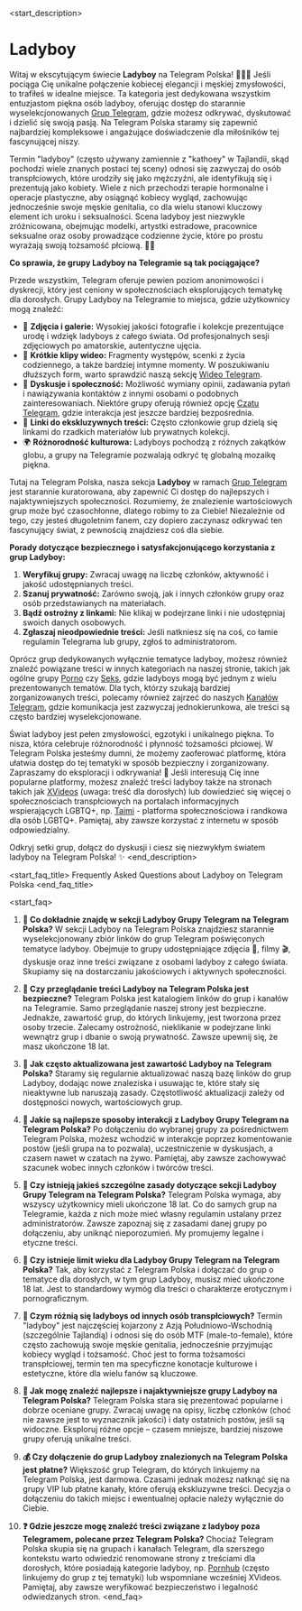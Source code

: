 <start_description>
# Ladyboy

Witaj w ekscytującym świecie **Ladyboy** na Telegram Polska! 🏳️‍⚧️✨ Jeśli pociąga Cię unikalne połączenie kobiecej elegancji i męskiej zmysłowości, to trafiłeś w idealne miejsce. Ta kategoria jest dedykowana wszystkim entuzjastom piękna osób ladyboy, oferując dostęp do starannie wyselekcjonowanych [Grup Telegram](/grupy/), gdzie możesz odkrywać, dyskutować i dzielić się swoją pasją. Na Telegram Polska staramy się zapewnić najbardziej kompleksowe i angażujące doświadczenie dla miłośników tej fascynującej niszy.

Termin "ladyboy" (często używany zamiennie z "kathoey" w Tajlandii, skąd pochodzi wiele znanych postaci tej sceny) odnosi się zazwyczaj do osób transpłciowych, które urodziły się jako mężczyźni, ale identyfikują się i prezentują jako kobiety. Wiele z nich przechodzi terapie hormonalne i operacje plastyczne, aby osiągnąć kobiecy wygląd, zachowując jednocześnie swoje męskie genitalia, co dla wielu stanowi kluczowy element ich uroku i seksualności. Scena ladyboy jest niezwykle zróżnicowana, obejmując modelki, artystki estradowe, pracownice seksualne oraz osoby prowadzące codzienne życie, które po prostu wyrażają swoją tożsamość płciową. 💃🏽

**Co sprawia, że grupy Ladyboy na Telegramie są tak pociągające?**

Przede wszystkim, Telegram oferuje pewien poziom anonimowości i dyskrecji, który jest ceniony w społecznościach eksplorujących tematykę dla dorosłych. Grupy Ladyboy na Telegramie to miejsca, gdzie użytkownicy mogą znaleźć:
*   📸 **Zdjęcia i galerie:** Wysokiej jakości fotografie i kolekcje prezentujące urodę i wdzięk ladyboys z całego świata. Od profesjonalnych sesji zdjęciowych po amatorskie, autentyczne ujęcia.
*   🎥 **Krótkie klipy wideo:** Fragmenty występów, scenki z życia codziennego, a także bardziej intymne momenty. W poszukiwaniu dłuższych form, warto sprawdzić naszą sekcję [Wideo Telegram](/wideo/).
*   💬 **Dyskusje i społeczność:** Możliwość wymiany opinii, zadawania pytań i nawiązywania kontaktów z innymi osobami o podobnych zainteresowaniach. Niektóre grupy oferują również opcję [Czatu Telegram](/czat/), gdzie interakcja jest jeszcze bardziej bezpośrednia.
*   🔗 **Linki do ekskluzywnych treści:** Często członkowie grup dzielą się linkami do rzadkich materiałów lub prywatnych kolekcji.
*   🌍 **Różnorodność kulturowa:** Ladyboys pochodzą z różnych zakątków globu, a grupy na Telegramie pozwalają odkryć tę globalną mozaikę piękna.

Tutaj na Telegram Polska, nasza sekcja **Ladyboy** w ramach [Grup Telegram](/grupy/) jest starannie kuratorowana, aby zapewnić Ci dostęp do najlepszych i najaktywniejszych społeczności. Rozumiemy, że znalezienie wartościowych grup może być czasochłonne, dlatego robimy to za Ciebie! Niezależnie od tego, czy jesteś długoletnim fanem, czy dopiero zaczynasz odkrywać ten fascynujący świat, z pewnością znajdziesz coś dla siebie.

**Porady dotyczące bezpiecznego i satysfakcjonującego korzystania z grup Ladyboy:**
1.  **Weryfikuj grupy:** Zwracaj uwagę na liczbę członków, aktywność i jakość udostępnianych treści.
2.  **Szanuj prywatność:** Zarówno swoją, jak i innych członków grupy oraz osób przedstawianych na materiałach.
3.  **Bądź ostrożny z linkami:** Nie klikaj w podejrzane linki i nie udostępniaj swoich danych osobowych.
4.  **Zgłaszaj nieodpowiednie treści:** Jeśli natkniesz się na coś, co łamie regulamin Telegrama lub grupy, zgłoś to administratorom.

Oprócz grup dedykowanych wyłącznie tematyce ladyboy, możesz również znaleźć powiązane treści w innych kategoriach na naszej stronie, takich jak ogólne grupy [Porno](/grupy/porno/) czy [Seks](/grupy/seks/), gdzie ladyboys mogą być jednym z wielu prezentowanych tematów. Dla tych, którzy szukają bardziej zorganizowanych treści, polecamy również zajrzeć do naszych [Kanałów Telegram](/kanaly/), gdzie komunikacja jest zazwyczaj jednokierunkowa, ale treści są często bardziej wyselekcjonowane.

Świat ladyboy jest pełen zmysłowości, egzotyki i unikalnego piękna. To nisza, która celebruje różnorodność i płynność tożsamości płciowej. W Telegram Polska jesteśmy dumni, że możemy zaoferować platformę, która ułatwia dostęp do tej tematyki w sposób bezpieczny i zorganizowany. Zapraszamy do eksploracji i odkrywania! 🚀 Jeśli interesują Cię inne popularne platformy, możesz znaleźć treści ladyboy także na stronach takich jak [XVideos](https://www.xvideos.com) (uwaga: treść dla dorosłych) lub dowiedzieć się więcej o społecznościach transpłciowych na portalach informacyjnych wspierających LGBTQ+, np. [Taimi](https://taimi.com) - platforma społecznościowa i randkowa dla osób LGBTQ+. Pamiętaj, aby zawsze korzystać z internetu w sposób odpowiedzialny.

Odkryj setki grup, dołącz do dyskusji i ciesz się niezwykłym światem ladyboy na Telegram Polska! ✨
<end_description>

<start_faq_title>
Frequently Asked Questions about Ladyboy on Telegram Polska
<end_faq_title>

<start_faq>
1. **🤔 Co dokładnie znajdę w sekcji Ladyboy Grupy Telegram na Telegram Polska?**
W sekcji Ladyboy na Telegram Polska znajdziesz starannie wyselekcjonowany zbiór linków do grup Telegram poświęconych tematyce ladyboy. Obejmuje to grupy udostępniające zdjęcia 📸, filmy 🎬, dyskusje oraz inne treści związane z osobami ladyboy z całego świata. Skupiamy się na dostarczaniu jakościowych i aktywnych społeczności.

2. **🔞 Czy przeglądanie treści Ladyboy na Telegram Polska jest bezpieczne?**
Telegram Polska jest katalogiem linków do grup i kanałów na Telegramie. Samo przeglądanie naszej strony jest bezpieczne. Jednakże, zawartość grup, do których linkujemy, jest tworzona przez osoby trzecie. Zalecamy ostrożność, nieklikanie w podejrzane linki wewnątrz grup i dbanie o swoją prywatność. Zawsze upewnij się, że masz ukończone 18 lat.

3. **🔄 Jak często aktualizowana jest zawartość Ladyboy na Telegram Polska?**
Staramy się regularnie aktualizować naszą bazę linków do grup Ladyboy, dodając nowe znaleziska i usuwając te, które stały się nieaktywne lub naruszają zasady. Częstotliwość aktualizacji zależy od dostępności nowych, wartościowych grup.

4. **💬 Jakie są najlepsze sposoby interakcji z Ladyboy Grupy Telegram na Telegram Polska?**
Po dołączeniu do wybranej grupy za pośrednictwem Telegram Polska, możesz wchodzić w interakcje poprzez komentowanie postów (jeśli grupa na to pozwala), uczestniczenie w dyskusjach, a czasem nawet w czatach na żywo. Pamiętaj, aby zawsze zachowywać szacunek wobec innych członków i twórców treści.

5. **📜 Czy istnieją jakieś szczególne zasady dotyczące sekcji Ladyboy Grupy Telegram na Telegram Polska?**
Telegram Polska wymaga, aby wszyscy użytkownicy mieli ukończone 18 lat. Co do samych grup na Telegramie, każda z nich może mieć własny regulamin ustalany przez administratorów. Zawsze zapoznaj się z zasadami danej grupy po dołączeniu, aby uniknąć nieporozumień. My promujemy legalne i etyczne treści.

6. **🎂 Czy istnieje limit wieku dla Ladyboy Grupy Telegram na Telegram Polska?**
Tak, aby korzystać z Telegram Polska i dołączać do grup o tematyce dla dorosłych, w tym grup Ladyboy, musisz mieć ukończone 18 lat. Jest to standardowy wymóg dla treści o charakterze erotycznym i pornograficznym.

7. **🌟 Czym różnią się ladyboys od innych osób transpłciowych?**
Termin "ladyboy" jest najczęściej kojarzony z Azją Południowo-Wschodnią (szczególnie Tajlandią) i odnosi się do osób MTF (male-to-female), które często zachowują swoje męskie genitalia, jednocześnie przyjmując kobiecy wygląd i tożsamość. Choć jest to forma tożsamości transpłciowej, termin ten ma specyficzne konotacje kulturowe i estetyczne, które dla wielu fanów są kluczowe.

8. **🧐 Jak mogę znaleźć najlepsze i najaktywniejsze grupy Ladyboy na Telegram Polska?**
Telegram Polska stara się prezentować popularne i dobrze oceniane grupy. Zwracaj uwagę na opisy, liczbę członków (choć nie zawsze jest to wyznacznik jakości) i daty ostatnich postów, jeśli są widoczne. Eksploruj różne opcje – czasem mniejsze, bardziej niszowe grupy oferują unikalne treści.

9. **💰 Czy dołączenie do grup Ladyboy znalezionych na Telegram Polska jest płatne?**
Większość grup Telegram, do których linkujemy na Telegram Polska, jest darmowa. Czasami jednak możesz natknąć się na grupy VIP lub płatne kanały, które oferują ekskluzywne treści. Decyzja o dołączeniu do takich miejsc i ewentualnej opłacie należy wyłącznie do Ciebie.

10. **❓ Gdzie jeszcze mogę znaleźć treści związane z ladyboy poza Telegramem, polecane przez Telegram Polska?**
Chociaż Telegram Polska skupia się na grupach i kanałach Telegram, dla szerszego kontekstu warto odwiedzić renomowane strony z treściami dla dorosłych, które posiadają kategorie ladyboy, np. [Pornhub](/grupy/pornhub/) (często linkujemy do grup z tej tematyki) lub wspomniane wcześniej XVideos. Pamiętaj, aby zawsze weryfikować bezpieczeństwo i legalność odwiedzanych stron.
<end_faq>